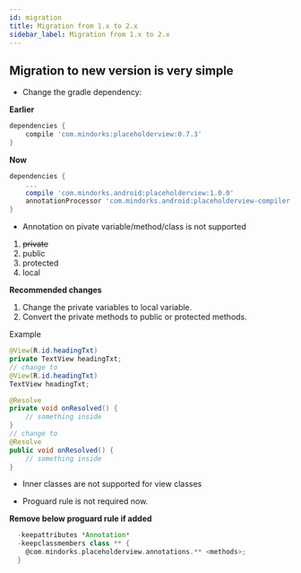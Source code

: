 ```yaml
---
id: migration
title: Migration from 1.x to 2.x
sidebar_label: Migration from 1.x to 2.x
---
```


## Migration to new version is very simple

* Change the gradle dependency:

**Earlier**
```groovy
dependencies {
    compile 'com.mindorks:placeholderview:0.7.3'
}
```

**Now**
```groovy
dependencies {
    ...
    compile 'com.mindorks.android:placeholderview:1.0.0'
    annotationProcessor 'com.mindorks.android:placeholderview-compiler:1.0.0'
}
```

* Annotation on pivate variable/method/class is not supported

1. ~~private~~
2. public
3. protected
4. local

**Recommended changes**
1. Change the private variables to local variable.
2. Convert the private methods to public or protected methods.

Example
```java
@View(R.id.headingTxt)
private TextView headingTxt;
// change to
@View(R.id.headingTxt)
TextView headingTxt;
```

```java
@Resolve
private void onResolved() {
    // something inside
}
// change to
@Resolve
public void onResolved() {
    // something inside
}
```
* Inner classes are not supported for view classes

* Proguard rule is not required now.

**Remove below proguard rule if added**
```groovy
  -keepattributes *Annotation*
  -keepclassmembers class ** {
    @com.mindorks.placeholderview.annotations.** <methods>;
  }
```